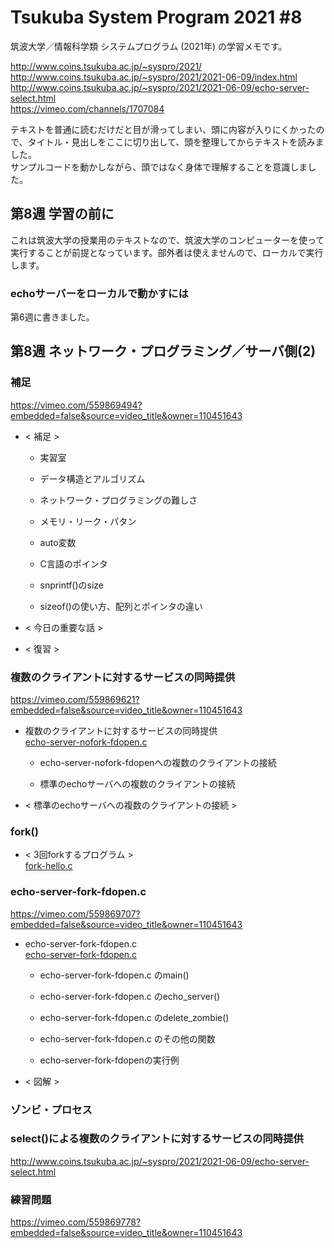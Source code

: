 # Tsukuba System Program 2021 #8

筑波大学／情報科学類 システムプログラム (2021年) の学習メモです。  

http://www.coins.tsukuba.ac.jp/~syspro/2021/  
http://www.coins.tsukuba.ac.jp/~syspro/2021/2021-06-09/index.html  
http://www.coins.tsukuba.ac.jp/~syspro/2021/2021-06-09/echo-server-select.html  
https://vimeo.com/channels/1707084  

テキストを普通に読むだけだと目が滑ってしまい、頭に内容が入りにくかったので、タイトル・見出しをここに切り出して、頭を整理してからテキストを読みました。  
サンプルコードを動かしながら、頭ではなく身体で理解することを意識しました。  


## 第8週 学習の前に

これは筑波大学の授業用のテキストなので、筑波大学のコンピューターを使って実行することが前提となっています。部外者は使えませんので、ローカルで実行します。  

### echoサーバーをローカルで動かすには

第6週に書きました。  


## 第8週 ネットワーク・プログラミング／サーバ側(2)

### 補足

https://vimeo.com/559869494?embedded=false&source=video_title&owner=110451643  

- < 補足 >  

	- 実習室  

	- データ構造とアルゴリズム  

	- ネットワーク・プログラミングの難しさ  

	- メモリ・リーク・パタン  

	- auto変数  

	- C言語のポインタ  

	-  snprintf()のsize  

	- sizeof()の使い方、配列とポインタの違い  

- < 今日の重要な話 >  

- < 復習 >  

### 複数のクライアントに対するサービスの同時提供

https://vimeo.com/559869621?embedded=false&source=video_title&owner=110451643  

- 複数のクライアントに対するサービスの同時提供  
	[echo-server-nofork-fdopen.c](./echo-server-nofork-fdopen.c)  

	- echo-server-nofork-fdopenへの複数のクライアントの接続  

	- 標準のechoサーバへの複数のクライアントの接続  

- < 標準のechoサーバへの複数のクライアントの接続 >  

### fork()

- < 3回forkするプログラム >  
	[fork-hello.c](./fork-hello.c)  

### echo-server-fork-fdopen.c

https://vimeo.com/559869707?embedded=false&source=video_title&owner=110451643  

- echo-server-fork-fdopen.c  
	[echo-server-fork-fdopen.c](./echo-server-fork-fdopen.c)  

	- echo-server-fork-fdopen.c のmain()  

	- echo-server-fork-fdopen.c のecho_server()  

	- echo-server-fork-fdopen.c のdelete_zombie()  

	- echo-server-fork-fdopen.c のその他の関数  

	- echo-server-fork-fdopenの実行例  

- < 図解 >

### ゾンビ・プロセス

### select()による複数のクライアントに対するサービスの同時提供

http://www.coins.tsukuba.ac.jp/~syspro/2021/2021-06-09/echo-server-select.html  

### 練習問題

https://vimeo.com/559869778?embedded=false&source=video_title&owner=110451643  

